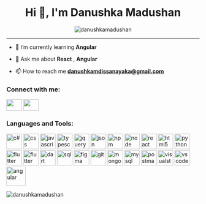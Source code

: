 <div align="center"><img align="center" src="https://media.giphy.com/media/v1.Y2lkPTc5MGI3NjExczZzemI2ZGlobTh0YTNkcXNudXZhbDk4c3Fka2FlZDRlcXZ2Yjd5ZSZlcD12MV9pbnRlcm5hbF9naWZfYnlfaWQmY3Q9Zw/M9kgjEsLG6LMbYC9dl/giphy.gif" alt=""></div>

<h1 align="center">Hi 👋, I'm Danushka Madushan</h1>
<!--<h3 align="center">A passionate frontend and backend developer from Sri Lanka</h3>-->

<p align="center"> <img src="https://komarev.com/ghpvc/?username=danushkamadush&label=PROFILE+VIEWS" alt="danushkamadushan" /></p>

---

- 🌱 I’m currently learning **Angular**

- 💬 Ask me about **React** , **Angular**

- 📫 How to reach me **danushkamdissanayaka@gmail.com**


<h3 align="left">Connect with me:</h3>
<p align="left">
<a href="www.linkedin.com/in/danushka-madushan-dev" target="blank"><img align="center" src="https://raw.githubusercontent.com/rahuldkjain/github-profile-readme-generator/master/src/images/icons/Social/linked-in-alt.svg" alt="" height="30" width="40" /></a>
<a href="https://m.facebook.com/profile.php?mibextid=LQQJ4d" target="blank"><img align="center" src="https://raw.githubusercontent.com/rahuldkjain/github-profile-readme-generator/master/src/images/icons/Social/facebook.svg" alt="" height="30" width="40" /></a>
</p>

<h3 align="left">Languages and Tools:</h3>
<p align="left">  
 <img src="https://github.com/danushkacodeolima/danushkacodeolima/assets/170293942/7e5c9162-1ef8-4822-ad65-0722bffe566f" alt="c#" width="40" height="40"/>
 <img src="https://cdn.jsdelivr.net/gh/devicons/devicon@latest/icons/css3/css3-original-wordmark.svg" alt="css" width="40" height="40"/>
  <img src="https://cdn.jsdelivr.net/gh/devicons/devicon@latest/icons/javascript/javascript-original.svg" alt="javascript" width="40" height="40"/>
  <img src="https://cdn.jsdelivr.net/gh/devicons/devicon@latest/icons/typescript/typescript-original.svg" alt="typescript" width="40" height="40"/>        
  <img src="https://cdn.jsdelivr.net/gh/devicons/devicon@latest/icons/jquery/jquery-original.svg" alt="jquery" width="40" height="40"/>
  <img src="https://cdn.jsdelivr.net/gh/devicons/devicon@latest/icons/json/json-original.svg" alt="json" width="40" height="40"/>
  <img src="https://cdn.jsdelivr.net/gh/devicons/devicon@latest/icons/npm/npm-original-wordmark.svg" alt="npm" width="40" height="40"/>
  <img src="https://cdn.jsdelivr.net/gh/devicons/devicon@latest/icons/nodejs/nodejs-plain-wordmark.svg" alt="node" width="40" height="40"/>
  <img src="https://cdn.jsdelivr.net/gh/devicons/devicon@latest/icons/react/react-original.svg" alt="react" width="40" height="40"/>
 <img src="https://cdn.jsdelivr.net/gh/devicons/devicon@latest/icons/html5/html5-original.svg" alt="html5" width="40" height="40"/> 
 <img src="https://cdn.jsdelivr.net/gh/devicons/devicon@latest/icons/python/python-original.svg" alt="python" width="40" height="40"/> 
 <img src="https://cdn.jsdelivr.net/gh/devicons/devicon@latest/icons/flutter/flutter-original.svg" alt="flutter" width="40" height="40"/> 
 <img src="https://cdn.jsdelivr.net/gh/devicons/devicon@latest/icons/docker/docker-original-wordmark.svg" alt="flutter" width="40" height="40"/>  
 <img src="https://cdn.jsdelivr.net/gh/devicons/devicon@latest/icons/dart/dart-plain.svg" alt="dart" width="40" height="40"/>
 <img src="https://cdn.jsdelivr.net/gh/devicons/devicon@latest/icons/azuresqldatabase/azuresqldatabase-original.svg" alt="sql" width="40" height="40"/>
  <img src="https://cdn.jsdelivr.net/gh/devicons/devicon@latest/icons/figma/figma-original.svg" alt="figma" width="40" height="40"/>
  <img src="https://cdn.jsdelivr.net/gh/devicons/devicon@latest/icons/git/git-original.svg" alt="git" width="40" height="40"/>
  <img src="https://cdn.jsdelivr.net/gh/devicons/devicon@latest/icons/mongodb/mongodb-original-wordmark.svg" alt="mongodb" width="40" height="40"/>
  <img src="https://cdn.jsdelivr.net/gh/devicons/devicon@latest/icons/mysql/mysql-original.svg" alt="mysql" width="40" height="40"/>  
  <img src="https://cdn.jsdelivr.net/gh/devicons/devicon@latest/icons/postman/postman-original.svg" alt="postman" width="40" height="40"/>
  <img src="https://cdn.jsdelivr.net/gh/devicons/devicon@latest/icons/visualstudio/visualstudio-original.svg" alt="visualstudio" width="40" height="40"/>
  <img src="https://cdn.jsdelivr.net/gh/devicons/devicon@latest/icons/vscode/vscode-original.svg" alt="vscode" width="40" height="40"/>
  <img src="https://cdn.jsdelivr.net/gh/devicons/devicon@latest/icons/angular/angular-original.svg" alt="angular" width="50" height="50"/>
          
</p>

<p><img align="center" src="https://github-readme-stats.vercel.app/api/top-langs?username=danushkamadush&show_icons=true&locale=en&layout=compact" alt="danushkamadushan" /></p>
